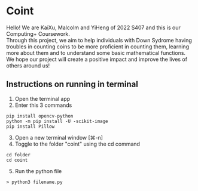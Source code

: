 # Coint
Hello! We are KaiXu, Malcolm and YiHeng of 2022 S407 and this is our Computing+ Coursework.  
Through this project, we aim to help individuals with Down Sydrome having troubles in counting coins to be more proficient in counting them, learning more about them and to understand some basic mathematical functions.
We hope our project will create a positive impact and improve the lives of others around us!

## Instructions on running in terminal
1. Open the terminal app
2. Enter this 3 commands  
```
pip install opencv-python  
python -m pip install -U -scikit-image  
pip install Pillow  
```
3. Open a new terminal window [⌘-n]
4. Toggle to the folder "coint" using the cd command
```
cd folder 
cd coint
```
5. Run the python file  
```
> python3 filename.py
```
